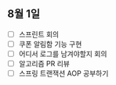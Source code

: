 ## 8월 1일

- [ ] 스프린트 회의
- [ ] 쿠폰 알림함 기능 구현
- [ ] 어디서 로그를 남겨야할지 회의
- [ ] 알고리즘 PR 리뷰
- [ ] 스프링 트랜잭션 AOP 공부하기